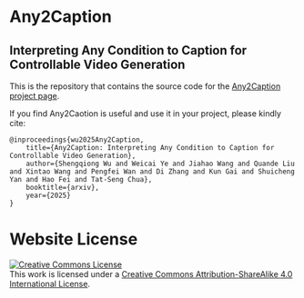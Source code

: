 # Any2Caption
## Interpreting Any Condition to Caption for Controllable Video Generation 

This is the repository that contains the source code for the [Any2Caption project page](https://sqwu.top/Any2Cap/).


If you find Any2Caotion is useful and use it in your project, please kindly cite:
```
@inproceedings{wu2025Any2Caption,
    title={Any2Caption: Interpreting Any Condition to Caption for Controllable Video Generation},
    author={Shengqiong Wu and Weicai Ye and Jiahao Wang and Quande Liu and Xintao Wang and Pengfei Wan and Di Zhang and Kun Gai and Shuicheng Yan and Hao Fei and Tat-Seng Chua},
    booktitle={arxiv},
    year={2025}
}
```

# Website License
<a rel="license" href="http://creativecommons.org/licenses/by-sa/4.0/"><img alt="Creative Commons License" style="border-width:0" src="https://i.creativecommons.org/l/by-sa/4.0/88x31.png" /></a><br />This work is licensed under a <a rel="license" href="http://creativecommons.org/licenses/by-sa/4.0/">Creative Commons Attribution-ShareAlike 4.0 International License</a>.
